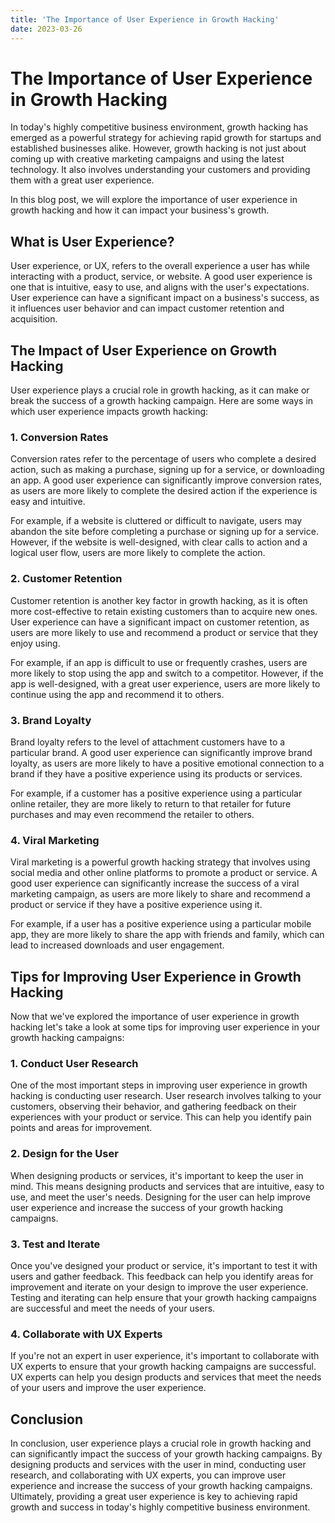 ```yaml
---
title: 'The Importance of User Experience in Growth Hacking'
date: 2023-03-26
---
```


# The Importance of User Experience in Growth Hacking

In today's highly competitive business environment, growth hacking has emerged as a powerful strategy for achieving rapid growth for startups and established businesses alike. However, growth hacking is not just about coming up with creative marketing campaigns and using the latest technology. It also involves understanding your customers and providing them with a great user experience.

In this blog post, we will explore the importance of user experience in growth hacking and how it can impact your business's growth.

## What is User Experience?

User experience, or UX, refers to the overall experience a user has while interacting with a product, service, or website. A good user experience is one that is intuitive, easy to use, and aligns with the user's expectations. User experience can have a significant impact on a business's success, as it influences user behavior and can impact customer retention and acquisition.

## The Impact of User Experience on Growth Hacking

User experience plays a crucial role in growth hacking, as it can make or break the success of a growth hacking campaign. Here are some ways in which user experience impacts growth hacking:

### 1. Conversion Rates

Conversion rates refer to the percentage of users who complete a desired action, such as making a purchase, signing up for a service, or downloading an app. A good user experience can significantly improve conversion rates, as users are more likely to complete the desired action if the experience is easy and intuitive.

For example, if a website is cluttered or difficult to navigate, users may abandon the site before completing a purchase or signing up for a service. However, if the website is well-designed, with clear calls to action and a logical user flow, users are more likely to complete the action.

### 2. Customer Retention

Customer retention is another key factor in growth hacking, as it is often more cost-effective to retain existing customers than to acquire new ones. User experience can have a significant impact on customer retention, as users are more likely to use and recommend a product or service that they enjoy using.

For example, if an app is difficult to use or frequently crashes, users are more likely to stop using the app and switch to a competitor. However, if the app is well-designed, with a great user experience, users are more likely to continue using the app and recommend it to others.

### 3. Brand Loyalty

Brand loyalty refers to the level of attachment customers have to a particular brand. A good user experience can significantly improve brand loyalty, as users are more likely to have a positive emotional connection to a brand if they have a positive experience using its products or services.

For example, if a customer has a positive experience using a particular online retailer, they are more likely to return to that retailer for future purchases and may even recommend the retailer to others.

### 4. Viral Marketing

Viral marketing is a powerful growth hacking strategy that involves using social media and other online platforms to promote a product or service. A good user experience can significantly increase the success of a viral marketing campaign, as users are more likely to share and recommend a product or service if they have a positive experience using it.

For example, if a user has a positive experience using a particular mobile app, they are more likely to share the app with friends and family, which can lead to increased downloads and user engagement.

## Tips for Improving User Experience in Growth Hacking

Now that we've explored the importance of user experience in growth hacking let's take a look at some tips for improving user experience in your growth hacking campaigns:

### 1. Conduct User Research

One of the most important steps in improving user experience in growth hacking is conducting user research. User research involves talking to your customers, observing their behavior, and gathering feedback on their experiences with your product or service. This can help you identify pain points and areas for improvement.

### 2. Design for the User

When designing products or services, it's important to keep the user in mind. This means designing products and services that are intuitive, easy to use, and meet the user's needs. Designing for the user can help improve user experience and increase the success of your growth hacking campaigns.

### 3. Test and Iterate

Once you've designed your product or service, it's important to test it with users and gather feedback. This feedback can help you identify areas for improvement and iterate on your design to improve the user experience. Testing and iterating can help ensure that your growth hacking campaigns are successful and meet the needs of your users.

### 4. Collaborate with UX Experts

If you're not an expert in user experience, it's important to collaborate with UX experts to ensure that your growth hacking campaigns are successful. UX experts can help you design products and services that meet the needs of your users and improve the user experience.

## Conclusion

In conclusion, user experience plays a crucial role in growth hacking and can significantly impact the success of your growth hacking campaigns. By designing products and services with the user in mind, conducting user research, and collaborating with UX experts, you can improve user experience and increase the success of your growth hacking campaigns. Ultimately, providing a great user experience is key to achieving rapid growth and success in today's highly competitive business environment.
